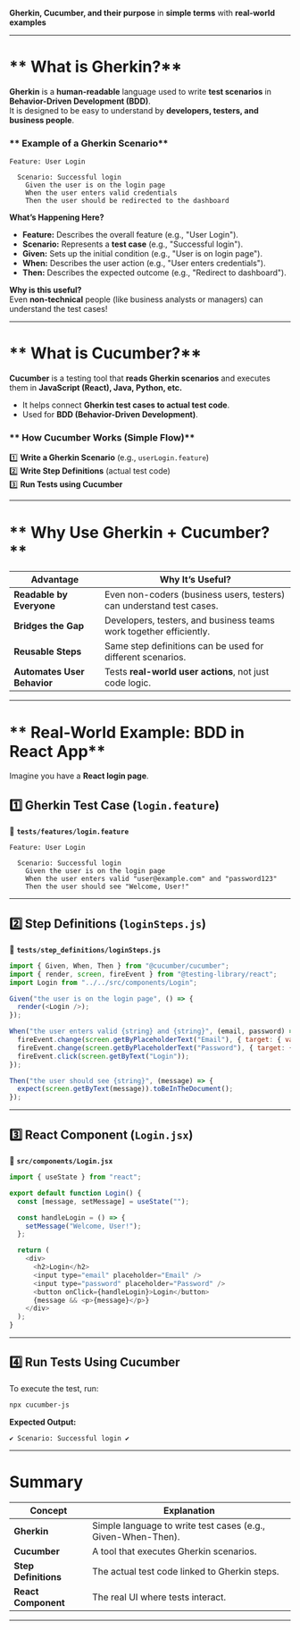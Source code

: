 **Gherkin, Cucumber, and their purpose** in **simple terms** with **real-world examples** 

---

# ** What is Gherkin?**
**Gherkin** is a **human-readable** language used to write **test scenarios** in **Behavior-Driven Development (BDD)**.  
It is designed to be easy to understand by **developers, testers, and business people**.  

### ** Example of a Gherkin Scenario**
```gherkin
Feature: User Login

  Scenario: Successful login
    Given the user is on the login page
    When the user enters valid credentials
    Then the user should be redirected to the dashboard
```
 **What’s Happening Here?**  
- **Feature:** Describes the overall feature (e.g., "User Login").  
- **Scenario:** Represents a **test case** (e.g., "Successful login").  
- **Given:** Sets up the initial condition (e.g., "User is on login page").  
- **When:** Describes the user action (e.g., "User enters credentials").  
- **Then:** Describes the expected outcome (e.g., "Redirect to dashboard").  

**Why is this useful?**  
Even **non-technical** people (like business analysts or managers) can understand the test cases!  

---

# ** What is Cucumber?**
**Cucumber** is a testing tool that **reads Gherkin scenarios** and executes them in **JavaScript (React), Java, Python, etc.**  
- It helps connect **Gherkin test cases to actual test code**.  
- Used for **BDD (Behavior-Driven Development)**.  

### ** How Cucumber Works (Simple Flow)**
1️⃣ **Write a Gherkin Scenario** (e.g., `userLogin.feature`)  
2️⃣ **Write Step Definitions** (actual test code)  
3️⃣ **Run Tests using Cucumber**  

---

# ** Why Use Gherkin + Cucumber?**
|  Advantage |  Why It’s Useful? |
|-------------|------------------|
| **Readable by Everyone** | Even non-coders (business users, testers) can understand test cases. |
| **Bridges the Gap** | Developers, testers, and business teams work together efficiently. |
| **Reusable Steps** | Same step definitions can be used for different scenarios. |
| **Automates User Behavior** | Tests **real-world user actions**, not just code logic. |

---

# ** Real-World Example: BDD in React App**
Imagine you have a **React login page**.  

## **1️⃣ Gherkin Test Case (`login.feature`)**
📄 **`tests/features/login.feature`**
```gherkin
Feature: User Login

  Scenario: Successful login
    Given the user is on the login page
    When the user enters valid "user@example.com" and "password123"
    Then the user should see "Welcome, User!"
```

---

## **2️⃣ Step Definitions (`loginSteps.js`)**
📄 **`tests/step_definitions/loginSteps.js`**
```javascript
import { Given, When, Then } from "@cucumber/cucumber";
import { render, screen, fireEvent } from "@testing-library/react";
import Login from "../../src/components/Login";

Given("the user is on the login page", () => {
  render(<Login />);
});

When("the user enters valid {string} and {string}", (email, password) => {
  fireEvent.change(screen.getByPlaceholderText("Email"), { target: { value: email } });
  fireEvent.change(screen.getByPlaceholderText("Password"), { target: { value: password } });
  fireEvent.click(screen.getByText("Login"));
});

Then("the user should see {string}", (message) => {
  expect(screen.getByText(message)).toBeInTheDocument();
});
```

---

## **3️⃣ React Component (`Login.jsx`)**
📄 **`src/components/Login.jsx`**
```javascript
import { useState } from "react";

export default function Login() {
  const [message, setMessage] = useState("");

  const handleLogin = () => {
    setMessage("Welcome, User!");
  };

  return (
    <div>
      <h2>Login</h2>
      <input type="email" placeholder="Email" />
      <input type="password" placeholder="Password" />
      <button onClick={handleLogin}>Login</button>
      {message && <p>{message}</p>}
    </div>
  );
}
```

---

## **4️⃣ Run Tests Using Cucumber**
To execute the test, run:  
```sh
npx cucumber-js
```

 **Expected Output:**  
```
✔ Scenario: Successful login ✔
```

---

# **Summary**
|  Concept |  Explanation |
|------------|--------------|
| **Gherkin** | Simple language to write test cases (e.g., Given-When-Then). |
| **Cucumber** | A tool that executes Gherkin scenarios. |
| **Step Definitions** | The actual test code linked to Gherkin steps. |
| **React Component** | The real UI where tests interact. |

---
